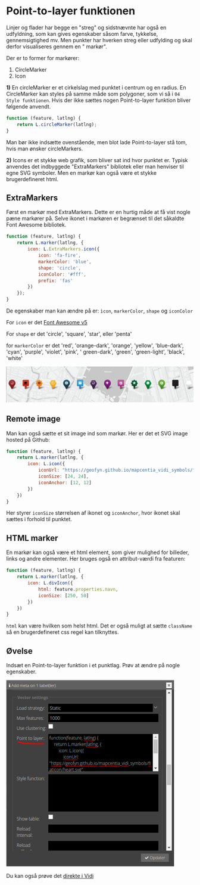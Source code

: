 # Point-to-layer funktionen

Linjer og flader har begge en "streg" og sidstnævnte har også en udfyldning, som kan gives egenskaber såsom farve,
tykkelse, gennemsigtighed mv. Men punkter har hverken streg eller udfylding og skal derfor visualiseres gennem en "
markør".

Der er to former for markører:

1. CircleMarker
2. Icon

**1)** En circleMarker er et cirkelslag med punktet i centrum og en radius. En CircleMarker kan styles på samme måde som
   polygoner, som vi så i `04 Style funktionen`. Hvis der ikke sættes nogen Point-to-layer funktion bliver følgende
   anvendt.

```javascript
function (feature, latlng) {
    return L.circleMarker(latlng);
}
```

Man bør ikke indsætte ovenstående, men blot lade Point-to-layer stå tom, hvis man ønsker circleMarkers.

**2)** Icons er et stykke web grafik, som bliver sat ind hvor punktet er. Typisk anvendes det indbyggede "ExtraMarkers"
   bibliotek eller man henviser til egne SVG symboler. Men en markør kan også være et stykke brugerdefineret html.

## ExtraMarkers

Først en markør med ExtraMarkers. Dette er en hurtig måde at få vist nogle pæne markører på. Selve ikonet i markøren er
begrænset til det såkaldte Font Awesome bibliotek.

```javascript
function (feature, latlng) {
    return L.marker(latlng, {
        icon: L.ExtraMarkers.icon({
            icon: 'fa-fire',
            markerColor: 'blue',
            shape: 'circle',
            iconColor: '#fff',
            prefix: 'fas'
        })
    });
}
```

De egenskaber man kan ændre på er: `ìcon`, `markerColor`, `shape` og `iconColor`

For `icon` er det [Font Awesome v5](https://fontawesome.com/v5/search?o=r&m=free)

For `shape` er det 'circle', 'square', 'star', eller 'penta'

for `markerColor` er det 'red', 'orange-dark', 'orange', 'yellow', 'blue-dark', 'cyan', 'purple', 'violet', 'pink', '
green-dark', 'green', 'green-light', 'black', 'white'

![ExtraMarkers](../assets/awesome-markers.png)

## Remote image

Man kan også sætte et sit image ind som markør. Her er det et SVG image hosted på Github:

```javascript
function (feature, latlng) {
    return L.marker(latlng, {
        icon: L.icon({
            iconUrl: "https://geofyn.github.io/mapcentia_vidi_symbols/flaticon/heart.svg",
            iconSize: [24, 24],
            iconAnchor: [12, 12]
        })
    })
}
```

Her styrer `iconSize` størrelsen af ikonet og `iconAnchor`, hvor ikonet skal sættes i forhold til punktet.

## HTML marker

En markør kan også være et html element, som giver mulighed for billeder, links og andre elementer. Her bruges også en
attribut-værdi fra featuren:

```javascript
function (feature, latlng) {
    return L.marker(latlng, {
        icon: L.divIcon({
            html: feature.properties.navn,
            iconSize: [250, 50]
        })
    })
}
```

`html` kan være hvilken som helst html. Det er også muligt at sætte `className` så en brugerdefineret css regel kan
tilknyttes.

## Øvelse

Indsæt en Point-to-layer funktion i et punktlag. Prøv at ændre på nogle egenskaber.

![Point-to-layer](../assets/point-to-layer.png)

Du kan også prøve det [direkte i Vidi](https://vidi.swarm.gc2.io/app/demo/workshop/)

